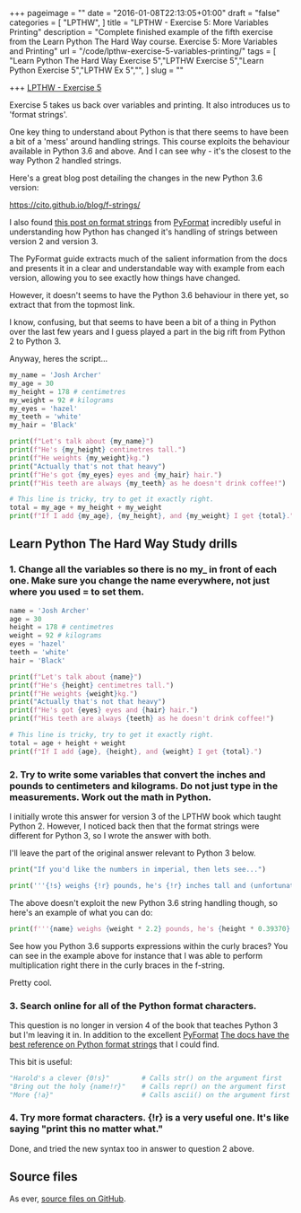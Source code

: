 +++
pageimage = ""
date = "2016-01-08T22:13:05+01:00"
draft = "false"
categories = [
  "LPTHW",
]
title = "LPTHW - Exercise 5: More Variables Printing"
description = "Complete finished example of the fifth exercise from the Learn Python The Hard Way course. Exercise 5: More Variables and Printing"
url = "/code/lpthw-exercise-5-variables-printing/"
tags = [
  "Learn Python The Hard Way Exercise 5","LPTHW Exercise 5","Learn Python Exercise 5","LPTHW Ex 5","",
]
slug = ""

+++
[LPTHW - Exercise 5](http://learnpythonthehardway.org/book/ex5.html)

Exercise 5 takes us back over variables and printing. It also introduces us to 'format strings'.

One key thing to understand about Python is that there seems to have been a bit of a 'mess' around handling strings. This course exploits the behaviour available in Python 3.6 and above. And I can see why - it's the closest to the way Python 2 handled strings. 

Here's a great blog post detailing the changes in the new Python 3.6 version:

https://cito.github.io/blog/f-strings/

I also found [this post on format strings](https://pyformat.info/) from [PyFormat](https://github.com/ulope/pyformat.info) incredibly useful in understanding how Python has changed it's handling of strings between version 2 and version 3. 

The PyFormat guide extracts much of the salient information from the docs and presents it in a clear and understandable way with example from each version, allowing you to see exactly how things have changed. 

However, it doesn't seems to have the Python 3.6 behaviour in there yet, so extract that from the topmost link.

I know, confusing, but that seems to have been a bit of a thing in Python over the last few years and I guess played a part in the big rift from Python 2 to Python 3.  

Anyway, heres the script...

```python
my_name = 'Josh Archer'
my_age = 30
my_height = 178 # centimetres 
my_weight = 92 # kilograms
my_eyes = 'hazel'
my_teeth = 'white'
my_hair = 'Black'

print(f"Let's talk about {my_name}")
print(f"He's {my_height} centimetres tall.")
print(f"He weights {my_weight}kg.")
print("Actually that's not that heavy")
print(f"He's got {my_eyes} eyes and {my_hair} hair.")
print(f"His teeth are always {my_teeth} as he doesn't drink coffee!")

# This line is tricky, try to get it exactly right.
total = my_age + my_height + my_weight
print(f"If I add {my_age}, {my_height}, and {my_weight} I get {total}.")
```

## Learn Python The Hard Way Study drills

### 1. Change all the variables so there is no my\_ in front of each one. Make sure you change the name everywhere, not just where you used = to set them.

```python
name = 'Josh Archer'
age = 30
height = 178 # centimetres 
weight = 92 # kilograms
eyes = 'hazel'
teeth = 'white'
hair = 'Black'

print(f"Let's talk about {name}")
print(f"He's {height} centimetres tall.")
print(f"He weights {weight}kg.")
print("Actually that's not that heavy")
print(f"He's got {eyes} eyes and {hair} hair.")
print(f"His teeth are always {teeth} as he doesn't drink coffee!")

# This line is tricky, try to get it exactly right.
total = age + height + weight
print(f"If I add {age}, {height}, and {weight} I get {total}.")
```

### 2. Try to write some variables that convert the inches and pounds to centimeters and kilograms. Do not just type in the measurements. Work out the math in Python.

I initially wrote this answer for version 3 of the LPTHW book which taught Python 2. However, I noticed back then that the format strings were different for Python 3, so I wrote the answer with both.

I'll leave the part of the original answer relevant to Python 3 below.

```python
print("If you'd like the numbers in imperial, then lets see...")

print('''{!s} weighs {!r} pounds, he's {!r} inches tall and (unfortunately for him) is still {!r} years old.'''.format(name, weight * 2.2, height * 0.39370, age))
``` 

The above doesn't exploit the new Python 3.6 string handling though, so here's an example of what you can do:

```python
print(f'''{name} weighs {weight * 2.2} pounds, he's {height * 0.39370} inches tall and (unfortunately for him) is still {age} years old. ''')
```

See how you Python 3.6 supports expressions within the curly braces? You can see in the example above for instance that I was able to perform multiplication right there in the curly braces in the f-string. 

Pretty cool. 

### 3. Search online for all of the Python format characters.

This question is no longer in version 4 of the book that teaches Python 3 but I'm leaving it in. 
In addition to the excellent [PyFormat](https://pyformat.info/) [The docs have the best reference on Python format strings](https://docs.python.org/3/library/string.html#format-string-syntax) that I could find. 

This bit is useful:

```python
"Harold's a clever {0!s}"        # Calls str() on the argument first
"Bring out the holy {name!r}"    # Calls repr() on the argument first
"More {!a}"                      # Calls ascii() on the argument first
```

### 4. Try more format characters. {!r} is a very useful one. It's like saying "print this no matter what."

Done, and tried the new syntax too in answer to question 2 above. 

## Source files

As ever, [source files on GitHub](https://github.com/PuffinBlue/LPTHW).
